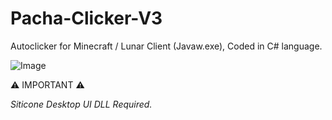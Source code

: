 # Pacha-Clicker-V3
Autoclicker for Minecraft / Lunar Client (Javaw.exe), Coded in C# language.

![Image](https://i.imgur.com/7W09ZR3.png)


⚠️ IMPORTANT ⚠️

*Siticone Desktop UI DLL Required.*

